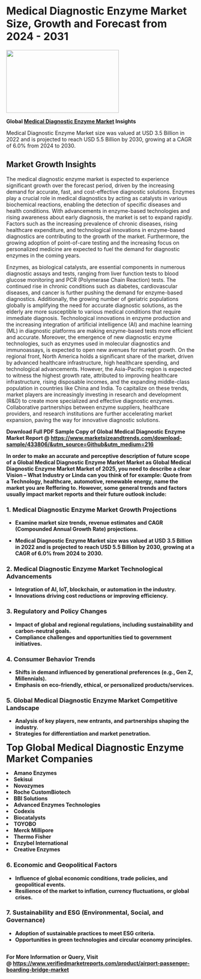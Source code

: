 <H1>Medical Diagnostic Enzyme Market Size, Growth and Forecast from 2024 - 2031</H1><img class="aligncenter size-medium wp-image-584254" src="https://thirdeyenews.in/wp-content/uploads/2024/09/Global-Market-Research-300x168.jpeg" alt="" width="300" height="168" /><p><strong>Global&nbsp;<a href="https://www.marketsizeandtrends.com/download-sample/433806/&amp;utm_source=Github&utm_medium=216">Medical Diagnostic Enzyme Market</a> Insights</strong></p><p>Medical Diagnostic Enzyme Market size was valued at USD 3.5 Billion in 2022 and is projected to reach USD 5.5 Billion by 2030, growing at a CAGR of 6.0% from 2024 to 2030.</p><p><h2>Market Growth Insights</h2> <p>The medical diagnostic enzyme market is expected to experience significant growth over the forecast period, driven by the increasing demand for accurate, fast, and cost-effective diagnostic solutions. Enzymes play a crucial role in medical diagnostics by acting as catalysts in various biochemical reactions, enabling the detection of specific diseases and health conditions. With advancements in enzyme-based technologies and rising awareness about early diagnosis, the market is set to expand rapidly. Factors such as the increasing prevalence of chronic diseases, rising healthcare expenditure, and technological innovations in enzyme-based diagnostics are contributing to the growth of the market. Furthermore, the growing adoption of point-of-care testing and the increasing focus on personalized medicine are expected to fuel the demand for diagnostic enzymes in the coming years.</p> <p><strong></strong></p> <p>Enzymes, as biological catalysts, are essential components in numerous diagnostic assays and tests, ranging from liver function tests to blood glucose monitoring and PCR (Polymerase Chain Reaction) tests. The continued rise in chronic conditions such as diabetes, cardiovascular diseases, and cancer is further pushing the demand for enzyme-based diagnostics. Additionally, the growing number of geriatric populations globally is amplifying the need for accurate diagnostic solutions, as the elderly are more susceptible to various medical conditions that require immediate diagnosis. Technological innovations in enzyme production and the increasing integration of artificial intelligence (AI) and machine learning (ML) in diagnostic platforms are making enzyme-based tests more efficient and accurate. Moreover, the emergence of new diagnostic enzyme technologies, such as enzymes used in molecular diagnostics and immunoassays, is expected to open new avenues for market growth. On the regional front, North America holds a significant share of the market, driven by advanced healthcare infrastructure, high healthcare spending, and technological advancements. However, the Asia-Pacific region is expected to witness the highest growth rate, attributed to improving healthcare infrastructure, rising disposable incomes, and the expanding middle-class population in countries like China and India. To capitalize on these trends, market players are increasingly investing in research and development (R&D) to create more specialized and effective diagnostic enzymes. Collaborative partnerships between enzyme suppliers, healthcare providers, and research institutions are further accelerating market expansion, paving the way for innovative diagnostic solutions. <p><strong></p><p><span class=""><strong>Download Full PDF Sample Copy of Global Medical Diagnostic Enzyme Market Report</strong> @ <a href="https://www.marketsizeandtrends.com/download-sample/433806/&amp;utm_source=Github&utm_medium=216" target="_blank">https://www.marketsizeandtrends.com/download-sample/433806/&amp;utm_source=Github&utm_medium=216</a></span></p><p>In order to make an accurate and perceptive description of future scope of a Global&nbsp;Medical Diagnostic Enzyme Market Market as Global&nbsp;Medical Diagnostic Enzyme Market Market of 2025, you need to describe a clear Vision &ndash; What Industry or Linda can you think of for example: Quote from a Technology, healthcare, automotive, renewable energy, name the market you are Reffering to. However, some general trends and factors usually impact market reports and their future outlook include:</p><h3>1.&nbsp;<strong>Medical Diagnostic Enzyme Market Growth Projections</strong></h3><ul><li>Examine market size trends, revenue estimates and CAGR (Compounded Annual Growth Rate) projections.</li><li><p>Medical Diagnostic Enzyme Market size was valued at USD 3.5 Billion in 2022 and is projected to reach USD 5.5 Billion by 2030, growing at a CAGR of 6.0% from 2024 to 2030.</p></li></ul><h3>2.&nbsp;<strong>Medical Diagnostic Enzyme Market Technological Advancements</strong></h3><ul><li>Integration of AI, IoT, blockchain, or automation in the industry.</li><li>Innovations driving cost reductions or improving efficiency.</li></ul><h3>3.&nbsp;<strong>Regulatory and Policy Changes</strong></h3><ul><li>Impact of global and regional regulations, including sustainability and carbon-neutral goals.</li><li>Compliance challenges and opportunities tied to government initiatives.</li></ul><h3>4.&nbsp;<strong>Consumer Behavior Trends</strong></h3><ul><li>Shifts in demand influenced by generational preferences (e.g., Gen Z, Millennials).</li><li>Emphasis on eco-friendly, ethical, or personalized products/services.</li></ul><h3>5.&nbsp;<strong>Global Medical Diagnostic Enzyme Market Competitive Landscape</strong></h3><ul><li>Analysis of key players, new entrants, and partnerships shaping the industry.</li><li>Strategies for differentiation and market penetration.</li></ul><p data-pm-slice="1 1 []"><span style="color: inherit; font-family: inherit; font-size: 25px;">Top Global Medical Diagnostic Enzyme Market Companies</span></p><div class="" data-test-id=""><p><li>Amano Enzymes</li><li> Sekisui</li><li> Novozymes</li><li> Roche CustomBiotech</li><li> BBI Solutions</li><li> Advanced Enzymes Technologies</li><li> Codexis</li><li> Biocatalysts</li><li> TOYOBO</li><li> Merck Millipore</li><li> Thermo Fisher</li><li> Enzybel International</li><li> Creative Enzymes</li></p></div><h3>6.&nbsp;<strong>Economic and Geopolitical Factors</strong></h3><ul><li>Influence of global economic conditions, trade policies, and geopolitical events.</li><li>Resilience of the market to inflation, currency fluctuations, or global crises.</li></ul><h3>7.&nbsp;<strong>Sustainability and ESG (Environmental, Social, and Governance)</strong></h3><ul><li>Adoption of sustainable practices to meet ESG criteria.</li><li>Opportunities in green technologies and circular economy principles.</li></ul><h2><strong style="font-size: 14px;">For More Information or Query, Visit @&nbsp;</strong><a style="background-color: #ffffff; font-size: 14px;" href="https://www.marketsizeandtrends.com/report/medical-diagnostic-enzyme-market/" target="_blank">https://www.verifiedmarketreports.com/product/airport-passenger-boarding-bridge-market</a></h2>

